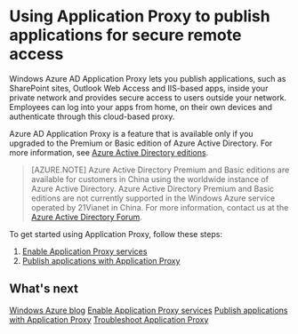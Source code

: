 <properties 
	pageTitle="Using Application Proxy to publish applications for secure remote access" 
	description="A topic that explains how to publish applications, such as SharePoint sites, Outlook Web Access and IIS-based apps, inside your private network and provides secure access to users outside your network." 
	services="active-directory" 
	documentationCenter="" 
	authors="Justinha" 
	manager="TerryLan" 
	editor="LisaToft"/>

<tags 
	ms.service="active-directory" 
	ms.workload="infrastructure-services" 
	ms.tgt_pltfrm="na" 
	ms.devlang="na" 
	ms.topic="article" 
	ms.date="05/04/2015"
	wacn.date="" 
	ms.author="Justinha"/>


# Using Application Proxy to publish applications for secure remote access

Windows Azure AD Application Proxy lets you publish applications, such as SharePoint sites, Outlook Web Access and IIS-based apps, inside your private network and provides secure access to users outside your network. Employees can log into your apps from home, on their own devices and authenticate through this cloud-based proxy.

Azure AD Application Proxy is a feature that is available only if you upgraded to the Premium or Basic edition of Azure Active Directory. For more information, see [Azure Active Directory editions](active-directory-editions).

> [AZURE.NOTE]
Azure Active Directory Premium and Basic editions are available for customers in China using the worldwide instance of Azure Active Directory. Azure Active Directory Premium and Basic editions are not currently supported in the Windows Azure service operated by 21Vianet in China. For more information, contact us at the [Azure Active Directory Forum](http://feedback.azure.com/forums/169401-azure-active-directory).

To get started using Application Proxy, follow these steps:
1. [Enable Application Proxy services](https://msdn.microsoft.com/zh-cn/library/azure/dn768214.aspx)
2. [Publish applications with Application Proxy](https://msdn.microsoft.com/zh-cn/library/azure/dn768220.aspx)

## What's next

[Windows Azure blog](http://azure.microsoft.com/blog/)
[Enable Application Proxy services](https://msdn.microsoft.com/zh-cn/library/azure/dn768214.aspx)
[Publish applications with Application Proxy](https://msdn.microsoft.com/zh-cn/library/azure/dn768220.aspx)
[Troubleshoot Application Proxy](https://msdn.microsoft.com/zh-cn/library/azure/dn768218.aspx)
